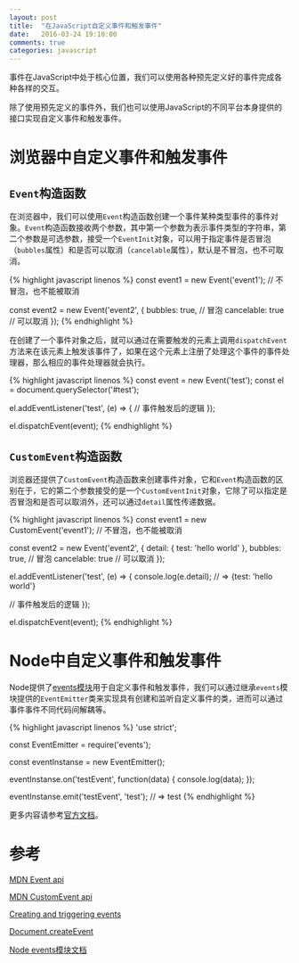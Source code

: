 ```yaml
---
layout: post
title:  "在JavaScript自定义事件和触发事件"
date:   2016-03-24 19:10:00
comments: true
categories: javascript
---
```


事件在JavaScript中处于核心位置，我们可以使用各种预先定义好的事件完成各种各样的交互。

除了使用预先定义的事件外，我们也可以使用JavaScript的不同平台本身提供的接口实现自定义事件和触发事件。

# 浏览器中自定义事件和触发事件

## `Event`构造函数

在浏览器中，我们可以使用`Event`构造函数创建一个事件某种类型事件的事件对象。`Event`构造函数接收两个参数，其中第一个参数为表示事件类型的字符串，第二个参数是可选参数，接受一个`EventInit`对象，可以用于指定事件是否冒泡（`bubbles`属性）和是否可以取消（`cancelable`属性），默认是不冒泡，也不可取消。

{% highlight javascript linenos %}
const event1 = new Event('event1');    // 不冒泡，也不能被取消

const event2 = new Event('event2', {
  bubbles: true,     // 冒泡
  cancelable: true    // 可以取消
  });
{% endhighlight %}

在创建了一个事件对象之后，就可以通过在需要触发的元素上调用`dispatchEvent`方法来在该元素上触发该事件了，如果在这个元素上注册了处理这个事件的事件处理器，那么相应的事件处理器就会执行。

{% highlight javascript linenos %}
const event = new Event('test');
const el = document.querySelector('#test');

el.addEventListener('test', (e) => {
  // 事件触发后的逻辑
});

el.dispatchEvent(event);
{% endhighlight %}

## `CustomEvent`构造函数
浏览器还提供了`CustomEvent`构造函数来创建事件对象，它和`Event`构造函数的区别在于，它的第二个参数接受的是一个`CustomEventInit`对象，它除了可以指定是否冒泡和是否可以取消外，还可以通过`detail`属性传递数据。

{% highlight javascript linenos %}
const event1 = new CustomEvent('event1');    // 不冒泡，也不能被取消

const event2 = new Event('event2', {
  detail: {
    test: 'hello world'
  },
  bubbles: true,     // 冒泡
  cancelable: true    // 可以取消
  });

el.addEventListener('test', (e) => {
  console.log(e.detail);    // => {test: 'hello world'}

  // 事件触发后的逻辑
});

el.dispatchEvent(event);
{% endhighlight %}

# Node中自定义事件和触发事件
Node提供了[events模块](https://nodejs.org/api/events.html)用于自定义事件和触发事件，我们可以通过继承`events`模块提供的`EventEmitter`类来实现具有创建和监听自定义事件的类，进而可以通过事件事件不同代码间解耦等。

{% highlight javascript linenos %}
'use strict';

const EventEmitter = require('events');

const eventInstanse = new EventEmitter();

eventInstanse.on('testEvent', function(data) {
  console.log(data);
});

eventInstanse.emit('testEvent', 'test');    // => test
{% endhighlight %}

更多内容请参考[官方文档](https://nodejs.org/api/events.html)。

# 参考
[MDN Event api](https://developer.mozilla.org/en-US/docs/Web/API/Event)

[MDN CustomEvent api](https://developer.mozilla.org/en-US/docs/Web/API/CustomEvent)

[Creating and triggering events](https://developer.mozilla.org/en-US/docs/Web/Guide/Events/Creating_and_triggering_events)

[Document.createEvent](https://developer.mozilla.org/en-US/docs/Web/API/Document/createEvent)

[Node events模块文档](https://nodejs.org/api/events.html)

